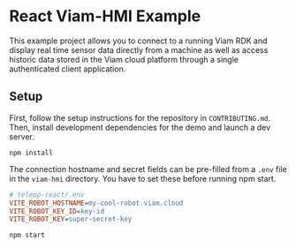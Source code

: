 # React Viam-HMI Example

This example project allows you to connect to a running Viam RDK and display real time sensor data directly from a machine as well as access historic data stored in the Viam cloud platform through a single authenticated client application.

## Setup

First, follow the setup instructions for the repository in `CONTRIBUTING.md`. Then, install development dependencies for the demo and launch a dev server.

```shell
npm install
```

The connection hostname and secret fields can be pre-filled from a `.env` file in the `viam-hmi` directory. You have to set these before running npm start.

```ini
# teleop-react/.env
VITE_ROBOT_HOSTNAME=my-cool-robot.viam.cloud
VITE_ROBOT_KEY_ID=key-id
VITE_ROBOT_KEY=super-secret-key
```

```shell
npm start
```
